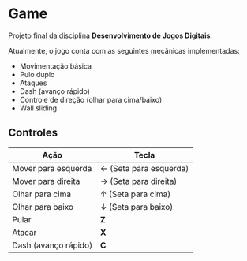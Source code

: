 # Game
Projeto final da disciplina **Desenvolvimento de Jogos Digitais**.

Atualmente, o jogo conta com as seguintes mecânicas implementadas:
- Movimentação básica
- Pulo duplo
- Ataques
- Dash (avanço rápido)
- Controle de direção (olhar para cima/baixo)
- Wall sliding

## Controles

| Ação                    | Tecla                      |
|--------------------------|-----------------------------|
| Mover para esquerda      | ← (Seta para esquerda)      |
| Mover para direita       | → (Seta para direita)       |
| Olhar para cima          | ↑ (Seta para cima)          |
| Olhar para baixo         | ↓ (Seta para baixo)         |
| Pular                    | **Z**                      |
| Atacar                   | **X**                      |
| Dash (avanço rápido)     | **C**                      |
